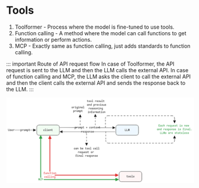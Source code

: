 # Tools

1. Toolformer - Process where the model is fine-tuned to use tools.
2. Function calling - A method where the model can call functions to get information or perform actions.
3. MCP - Exactly same as function calling, just adds standards to function calling.

::: important Route of API request flow
In case of Toolformer, the API request is sent to the LLM and then the LLM calls the external API.
In case of function calling and MCP, the LLM asks the client to call the external API and
then the client calls the external API and sends the response back to the LLM.
:::

![function-calling](../../static/img/function-calling-mcp.excalidraw.png)
